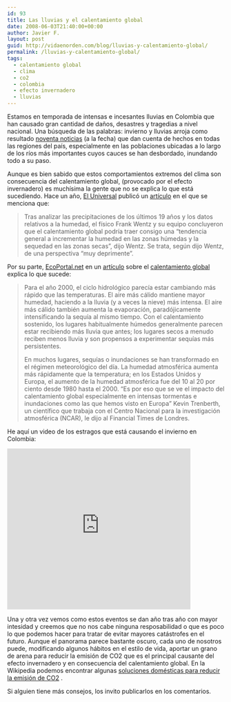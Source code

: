 ```yaml
---
id: 93
title: Las lluvias y el calentamiento global
date: 2008-06-03T21:40:00+00:00
author: Javier F.
layout: post
guid: http://vidaenorden.com/blog/lluvias-y-calentamiento-global/
permalink: /lluvias-y-calentamiento-global/
tags:
  - calentamiento global
  - clima
  - co2
  - colombia
  - efecto invernadero
  - lluvias
---
```

Estamos en temporada de intensas e incesantes lluvias en Colombia que han causado gran cantidad de daños, desastres y tragedias a nivel nacional. Una búsqueda de las palabras: invierno y lluvias arroja como resultado <a href="http://www.eltiempo.com/buscador/home/resultadoBuscador.php?buscar=invierno+lluvias&x=0&y=0" title="Noticias sobre el invierno en Colombia" target="_blank">noventa noticias</a> (a la fecha) que dan cuenta de hechos en todas las regiones del país, especialmente en las poblaciones ubicadas a lo largo de los ríos más importantes cuyos cauces se han desbordado, inundando todo a su paso.

Aunque es bien sabido que estos comportamientos extremos del clima son consecuencia del calentamiento global, (provocado por el efecto invernadero) es muchísima la gente que no se explica lo que está sucediendo. Hace un año, <a href="http://www.eluniversal.com" target="_blank">El Universal</a> publicó un <a href="http://politica.eluniversal.com/2007/06/01/ten_ava_estudio-prevee-que-e_01A878547.shtml" title="Estudio prevee que el calentamiento global producirá más lluvias de las previstas" target="_blank">artículo</a> en el que se menciona que:

> Tras analizar las precipitaciones de los últimos 19 años y los datos relativos a la humedad, el físico Frank Wentz y su equipo concluyeron que el calentamiento global podría traer consigo una &#8220;tendencia general a incrementar la humedad en las zonas húmedas y la sequedad en las zonas secas&#8221;, dijo Wentz. Se trata, según dijo Wentz, de una perspectiva &#8220;muy deprimente&#8221;.

Por su parte, <a href="http://www.ecoportal.net" target="_blank">EcoPortal.net</a> en un <a href="http://www.ecoportal.net/content/view/full/43371" title="Calentamiento Global, Arma de Destrucción Masiva" target="_blank">artículo</a> sobre el <a href="http://es.wikipedia.org/wiki/Calentamiento_global" title="El Calentamiento Global" target="_blank">calentamiento global</a> explica lo que sucede:

> Para el año 2000, el ciclo hidrológico parecía estar cambiando más rápido que las temperaturas. El aire más cálido mantiene mayor humedad, haciendo a la lluvia (y a veces la nieve) más intensa. El aire más cálido también aumenta la evaporación, paradójicamente intensificando la sequía al mismo tiempo. Con el calentamiento sostenido, los lugares habitualmente húmedos generalmente parecen estar recibiendo más lluvia que antes; los lugares secos a menudo reciben menos lluvia y son propensos a experimentar sequías más persistentes.
> 
> En muchos lugares, sequías o inundaciones se han transformado en el régimen meteorológico del día. La humedad atmosférica aumenta más rápidamente que la temperatura; en los Estados Unidos y Europa, el aumento de la humedad atmosférica fue del 10 al 20 por ciento desde 1980 hasta el 2000. &#8220;Es por eso que se ve el impacto del calentamiento global especialmente en intensas tormentas e inundaciones como las que hemos visto en Europa&#8221; Kevin Trenberth, un científico que trabaja con el Centro Nacional para la investigación atmosférica (NCAR), le dijo al Financial Times de Londres.

He aquí un video de los estragos que está causando el invierno en Colombia:

<embed src="http://www.youtube.com/v/BPbIOyWjv1A&hl=en&color1=0xe1600f&color2=0xfebd01&border=1" type="application/x-shockwave-flash" wmode="transparent" width="425" height="373">
</embed>

Una y otra vez vemos como estos eventos se dan año tras año con mayor intesidad y creemos que no nos cabe ninguna resposabilidad o que es poco lo que podemos hacer para tratar de evitar mayores catástrofes en el futuro. Aunque el panorama parece bastante oscuro, cada uno de nosotros puede, modificando algunos hábitos en el estilo de vida, aportar un grano de arena para reducir la emisión de CO2 que es el principal causante del efecto invernadero y en consecuencia del calentamiento global. En la Wikipedia podemos encontrar algunas <a href="http://es.wikipedia.org/wiki/Calentamiento_global#Soluciones_dom.C3.A9sticas_para_reducir_la_emisi.C3.B3n_de_CO2" title="Soluciones domésticas para reducir la emisión de CO2" target="_blank">soluciones domésticas para reducir la emisión de CO2</a> .

Si alguien tiene más consejos, los invito publicarlos en los comentarios.